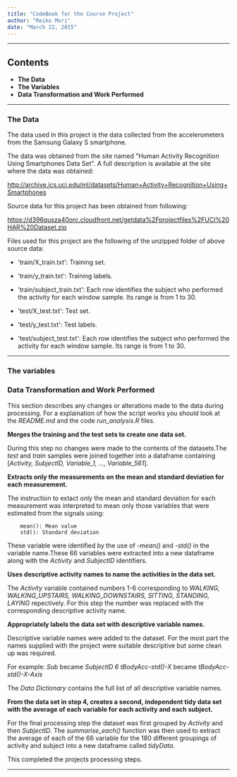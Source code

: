 ```yaml
---
title: "CodeBook for the Course Project"
author: "Reiko Mori"
date: "March 22, 2015"
---
```


*  *  *  *

## Contents
+ **The Data**
+ **The Variables**
+ **Data Transformation and Work Performed**

*  *  *  *

### The Data

The data used in this project is the data collected from the accelerometers from the Samsung Galaxy S smartphone. 

The data was obtained from the site named "Human Activity Recognition Using Smartphones Data Set".
A full description is available at the site where the data was obtained: 

http://archive.ics.uci.edu/ml/datasets/Human+Activity+Recognition+Using+Smartphones 

Source data for this project has been obtained from following: 

https://d396qusza40orc.cloudfront.net/getdata%2Fprojectfiles%2FUCI%20HAR%20Dataset.zip 

Files used for this project are the following of the unzipped folder of above source data:

- 'train/X_train.txt': Training set.

- 'train/y_train.txt': Training labels.

- 'train/subject_train.txt': Each row identifies the subject who performed the activity for each window sample. Its range is from 1 to 30. 

- 'test/X_test.txt': Test set.

- 'test/y_test.txt': Test labels.

- 'test/subject_test.txt': Each row identifies the subject who performed the activity for each window sample. Its range is from 1 to 30. 


*  *  *  *
### The variables

### Data Transformation and Work Performed

This section describes any changes or alterations made to the data during processing. For a explaination of how the script works you should look at the *README.md* and the code *run_analysis.R* files.


**Merges the training and the test sets to create one data set.**

During this step no changes were made to the contents of the datasets.The *test* and *train* samples were joined together into a dataframe containing [*Activity, SubjectID, Variable_1, ..., Variable_561*].

**Extracts only the measurements on the mean and standard deviation for each measurement.** 

The instruction to extact only the mean and standard deviation for each measurement was interpreted to mean only those variables that were estimated from the signals using: 

        mean(): Mean value
        std(): Standard deviation

These variable were identified by the use of *-mean()* and *-std()* in the variable name.These 66 variables were extracted into a new dataframe along with the *Activity* and *SubjectID* identifiers.

**Uses descriptive activity names to name the activities in the data set.**

The *Activity* variable contained numbers 1-6 corresponding to *WALKING, WALKING_UPSTAIRS, WALKING_DOWNSTAIRS, SITTING, STANDING, LAYING* repectively. For this step the number was replaced with the corresponding descriptive activity name.

**Appropriately labels the data set with descriptive variable names.**

Descriptive variable names were added to the dataset. For the most part the names supplied with the project were suitable descriptive but some clean up was required.

For example:
*Sub* became *SubjectID*
*6 tBodyAcc-std()-X* became  *tBodyAcc-std()-X-Axis*

The *Data Dictionary* contains the full list of all descriptive variable names.

**From the data set in step 4, creates a second, independent tidy data set with the average of each variable for each activity and each subject.**

For the final processing step the dataset was first grouped by *Activity* and then *SubjectID*. The *summarise_each()* function was then used to extract the average of each of the 66 variable for the 180 different groupings of activity and subject into a new dataframe called *tidyData*.

This completed the projects processing steps.

*  *  *  *

